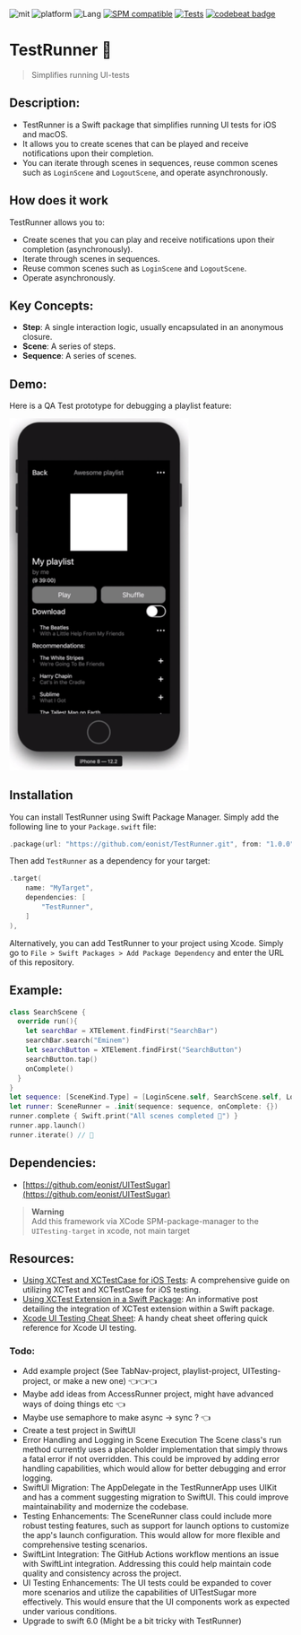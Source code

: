 ![mit](https://img.shields.io/badge/License-MIT-brightgreen.svg)
![platform](https://img.shields.io/badge/Platform-iOS/macOS-blue.svg)
![Lang](https://img.shields.io/badge/Language-Swift%205-orange.svg)
[![SPM compatible](https://img.shields.io/badge/SPM-compatible-4BC51D.svg?style=flat)](https://github.com/apple/swift)
[![Tests](https://github.com/eonist/TestRunner/actions/workflows/Tests.yml/badge.svg)](https://github.com/eonist/TestRunner/actions/workflows/Tests.yml)
[![codebeat badge](https://codebeat.co/badges/5ad762ee-862a-4267-a69e-9fd8ed9ffce6)](https://codebeat.co/projects/github-com-eonist-testrunner-master)

# TestRunner 🏃

> Simplifies running UI-tests

## Description:
- TestRunner is a Swift package that simplifies running UI tests for iOS and macOS.
- It allows you to create scenes that can be played and receive notifications upon their completion.
- You can iterate through scenes in sequences, reuse common scenes such as `LoginScene` and `LogoutScene`, and operate asynchronously.

## How does it work
TestRunner allows you to:
- Create scenes that you can play and receive notifications upon their completion (asynchronously).
- Iterate through scenes in sequences.
- Reuse common scenes such as `LoginScene` and `LogoutScene`.
- Operate asynchronously.

## Key Concepts:
- **Step**: A single interaction logic, usually encapsulated in an anonymous closure.
- **Scene**: A series of steps.
- **Sequence**: A series of scenes.

## Demo:  
Here is a QA Test prototype for debugging a playlist feature:  
  
<img width="320" alt="img" src="https://github.com/stylekit/img/blob/master/test_af.gif?raw=true">


## Installation

You can install TestRunner using Swift Package Manager. Simply add the following line to your `Package.swift` file:

```swift
.package(url: "https://github.com/eonist/TestRunner.git", from: "1.0.0")
```

Then add `TestRunner` as a dependency for your target:

```swift
.target(
    name: "MyTarget",
    dependencies: [
        "TestRunner",
    ]
),
```

Alternatively, you can add TestRunner to your project using Xcode. Simply go to `File > Swift Packages > Add Package Dependency` and enter the URL of this repository.


## Example:
```swift
class SearchScene {
  override run(){
    let searchBar = XTElement.findFirst("SearchBar")
    searchBar.search("Eminem")
    let searchButton = XTElement.findFirst("SearchButton")
    searchButton.tap()
    onComplete()
  }
}
let sequence: [SceneKind.Type] = [LoginScene.self, SearchScene.self, LogoutScene.self]
let runner: SceneRunner = .init(sequence: sequence, onComplete: {})
runner.complete { Swift.print("All scenes completed 🏁") }
runner.app.launch()
runner.iterate() // 🏃
```

## Dependencies:
- [https://github.com/eonist/UITestSugar](https://github.com/eonist/UITestSugar)

> **Warning**  
> Add this framework via XCode SPM-package-manager to the `UITesting-target` in xcode, not main target

## Resources:
- [Using XCTest and XCTestCase for iOS Tests](https://medium.com/tauk-blog/using-xctest-and-xctestcase-for-ios-tests-28828c829b3): A comprehensive guide on utilizing XCTest and XCTestCase for iOS testing.
- [Using XCTest Extension in a Swift Package](https://dr-rost.medium.com/using-xctest-extension-in-a-swift-package-c954b8ed4d62): An informative post detailing the integration of XCTest extension within a Swift package.
- [Xcode UI Testing Cheat Sheet](https://www.hackingwithswift.com/articles/148/xcode-ui-testing-cheat-sheet): A handy cheat sheet offering quick reference for Xcode UI testing.

### Todo:
- Add example project (See TabNav-project, playlist-project, UITesting-project, or make a new one) 👈👈👈
- Maybe add ideas from AccessRunner project, might have advanced ways of doing things etc 👈
- Maybe use semaphore to make async -> sync ? 👈
- Create a test project in SwiftUI
- Error Handling and Logging in Scene Execution
The Scene class's run method currently uses a placeholder implementation that simply throws a fatal error if not overridden. This could be improved by adding error handling capabilities, which would allow for better debugging and error logging.
- SwiftUI Migration: The AppDelegate in the TestRunnerApp uses UIKit and has a comment suggesting migration to SwiftUI. This could improve maintainability and modernize the codebase.
- Testing Enhancements: The SceneRunner class could include more robust testing features, such as support for launch options to customize the app's launch configuration. This would allow for more flexible and comprehensive testing scenarios.
- SwiftLint Integration: The GitHub Actions workflow mentions an issue with SwiftLint integration. Addressing this could help maintain code quality and consistency across the project.
- UI Testing Enhancements: The UI tests could be expanded to cover more scenarios and utilize the capabilities of UITestSugar more effectively. This would ensure that the UI components work as expected under various conditions.
- Upgrade to swift 6.0 (Might be a bit tricky with TestRunner)

